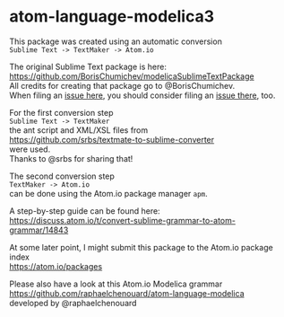 # atom-language-modelica3

This package was created using an automatic conversion  
`Sublime Text -> TextMaker -> Atom.io`

The original Sublime Text package is here:  
https://github.com/BorisChumichev/modelicaSublimeTextPackage  
All credits for creating that package go to @BorisChumichev.  
When filing an [issue here](../../issues),
you should consider filing an [issue there](https://github.com/BorisChumichev/modelicaSublimeTextPackage/issues), too.

For the first conversion step  
`Sublime Text -> TextMaker`  
the ant script and XML/XSL files from  
https://github.com/srbs/textmate-to-sublime-converter  
were used.  
Thanks to @srbs for sharing that!

The second conversion step  
`TextMaker -> Atom.io`  
can be done using the Atom.io package manager `apm`.

A step-by-step guide can be found here:  
https://discuss.atom.io/t/convert-sublime-grammar-to-atom-grammar/14843  

At some later point, I might submit this package to the Atom.io package index  
https://atom.io/packages

Please also have a look at this Atom.io Modelica grammar  
https://github.com/raphaelchenouard/atom-language-modelica  
developed by @raphaelchenouard
